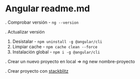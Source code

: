 # Angular readme.md

. Comprobar versión - `ng --version`

. Actualizar versión
1. Desistalar - `npm uninstall -g @angular/cli`
2. Limpiar cache - `npm cache clean --force`
3. Instalación global - `npm i -g @angular/cli`

. Crear un nuevo proyecto en local
=> ng new nombre-proyecto

. Crear proyecto con [stackblitz](https://stackblitz.com)<i class="fi fi-rs-upload"></i>
